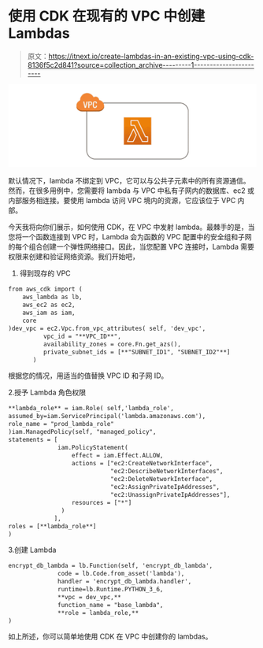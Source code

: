 # 使用 CDK 在现有的 VPC 中创建 Lambdas

> 原文：<https://itnext.io/create-lambdas-in-an-existing-vpc-using-cdk-8136f5c2d841?source=collection_archive---------1----------------------->

![](img/bf8d9993f6531303825b0443080b5fa6.png)

默认情况下，lambda 不绑定到 VPC，它可以与公共子元素中的所有资源通信。然而，在很多用例中，您需要将 lambda 与 VPC 中私有子网内的数据库、ec2 或内部服务相连接。要使用 lambda 访问 VPC 境内的资源，它应该位于 VPC 内部。

今天我将向你们展示，如何使用 CDK，在 VPC 中发射 lambda。最棘手的是，当您将一个函数连接到 VPC 时，Lambda 会为函数的 VPC 配置中的安全组和子网的每个组合创建一个弹性网络接口。因此，当您配置 VPC 连接时，Lambda 需要权限来创建和验证网络资源。我们开始吧，

1.  得到现存的 VPC

```
from aws_cdk import (
    aws_lambda as lb,
    aws_ec2 as ec2,
    aws_iam as iam,
    core
)dev_vpc = ec2.Vpc.from_vpc_attributes( self, 'dev_vpc',
          vpc_id = "**VPC_ID**",
          availability_zones = core.Fn.get_azs(),
          private_subnet_ids = [**"SUBNET_ID1", "SUBNET_ID2"**]
       )
```

根据您的情况，用适当的值替换 VPC ID 和子网 ID。

2.授予 Lambda 角色权限

```
**lambda_role** = iam.Role( self,'lambda_role',                       assumed_by=iam.ServicePrincipal('lambda.amazonaws.com'),
role_name = "prod_lambda_role"
)iam.ManagedPolicy(self, "managed_policy",
statements = [
              iam.PolicyStatement(
                  effect = iam.Effect.ALLOW,
                  actions = ["ec2:CreateNetworkInterface",
                             "ec2:DescribeNetworkInterfaces",
                             "ec2:DeleteNetworkInterface",
                             "ec2:AssignPrivateIpAddresses",
                             "ec2:UnassignPrivateIpAddresses"],
                  resources = ["*"]
               )
             ],
roles = [**lambda_role**]
)
```

3.创建 Lambda

```
encrypt_db_lambda = lb.Function(self, 'encrypt_db_lambda',
              code = lb.Code.from_asset('lambda'),
              handler = 'encrypt_db_lambda.handler',
              runtime=lb.Runtime.PYTHON_3_6,
              **vpc = dev_vpc,**
              function_name = "base_lambda",
              **role = lambda_role,**
)
```

如上所述，你可以简单地使用 CDK 在 VPC 中创建你的 lambdas。